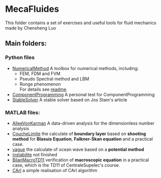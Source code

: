 # MecaFluides
This folder contains a set of exercises and useful tools for fluid mechanics made by Chensheng Luo

## Main folders:

### Python files
- [NumericalMethod](/NumericalMethod/) A toolbox for numerical methods, including:
    - FEM, FDM and FVM
    - Pseudo Spectral method and LBM
    - Runge phenomenon   
For details see [readme](/NumericalMethod/Readme.md).
- [ComponentProgramming](/ComponentProgramming/) A personal test for ComponentProgramming
- [StableSolver](/StableSolver/) A stable solver based on Jos Stam's article 
### MATLAB files:
- [AlleeVonKarman](/AlleeVonKarman) A data-driven analysis for the dimensionless number analysis
- [CoucheLimite](/CoucheLimite) the calculate of **boundary layer** based on **shooting method** for **Blasuis Equation**, **Falkner-Skan equation** and a practical case.
- [vague](/vague) the calculate of ocean wave based on a **potential method**
- [instabilite](/instabilite) not finished
- [BilanMacroTD11](/BilanMacroTD11) verification of **macroscopic equation** in a practical case, which is the TD11 of CentraleSupelec's course.
- [CArl](/CArl) a simple realisation of CArl algorithm
